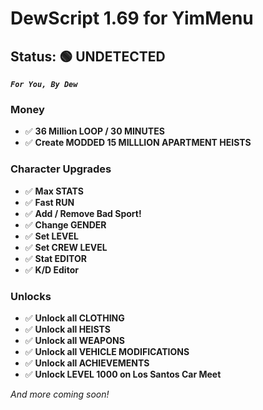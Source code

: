 # DewScript 1.69 for YimMenu
## Status: 🟢 UNDETECTED
***`For You, By Dew`***

### Money
- ✅ **36 Million LOOP / 30 MINUTES**
- ✅ **Create MODDED 15 MILLLION APARTMENT HEISTS**

### Character Upgrades
- ✅ **Max STATS**
- ✅ **Fast RUN**
- ✅ **Add / Remove Bad Sport!**
- ✅ **Change GENDER**
- ✅ **Set LEVEL**
- ✅ **Set CREW LEVEL**
- ✅ **Stat EDITOR**
- ✅ **K/D Editor**

### Unlocks
- ✅ **Unlock all CLOTHING**
- ✅ **Unlock all HEISTS**
- ✅ **Unlock all WEAPONS**
- ✅ **Unlock all VEHICLE MODIFICATIONS**
- ✅ **Unlock all ACHIEVEMENTS**
- ✅ **Unlock LEVEL 1000 on Los Santos Car Meet**

*And more coming soon!*
